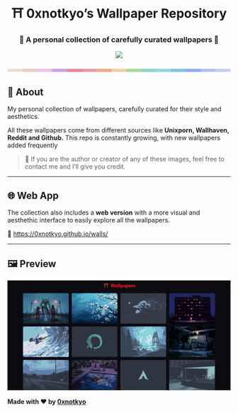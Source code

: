 <div align="center">

# ⛩️ 0xnotkyo’s Wallpaper Repository 

### 🌸 A personal collection of carefully curated wallpapers 🌸

<p align="center"><a href="https://github.com/0xnotkyo/twt/blob/main/LICENSE"><img src="https://img.shields.io/static/v1?style=for-the-badge&label=LICENSE&message=MIT&colorA=3b4b74&colorB=b7c9f2"/></a></p>

<img src="https://raw.githubusercontent.com/0xnotkyo/walls/main/assets/bar.png">

</div>

## 🌿 About  

My personal collection of wallpapers, carefully curated for their style and aesthetics.

All these wallpapers come from different sources like **Unixporn, Wallhaven, Reddit and Github.**
This repo is constantly growing, with new wallpapers added frequently

>  📌 If you are the author or creator of any of these images, feel free to contact me and I’ll give you credit.

---

## 🌐 Web App  

The collection also includes a **web version** with a more visual and aesthethic interface to easily explore all the wallpapers.

🔗 https://0xnotkyo.github.io/walls/

---

## 🖼️ Preview

<img src="https://raw.githubusercontent.com/0xnotkyo/walls/main/assets/preview.png">

**Made with ♥ by [0xnotkyo](https://github.com/0xnotkyo)** 

</div>
